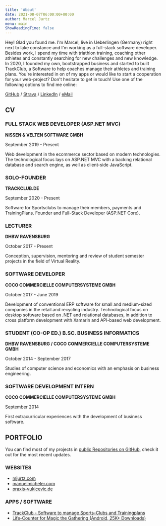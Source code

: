 ```yaml
---
title: 'About'
date: 2021-08-07T06:00:00+00:00
author: Marcel Jurtz
menu: main
ShowReadingTime: false
---
```


Hey! Glad you found me. I'm Marcel, live in Ueberlingen (Germany) right next to lake constance and I'm working as a full-stack software developer. Besides work, I spend my time with triathlon training, coaching other athletes and constantly searching for new challenges and new knowledge. In 2020, I founded my own, bootstrapped business and started to built TrackClub, a Software to help coaches manage their athletes and training plans. You're interested in on of my apps or would like to start a cooperation for your web-project? Don't hesitate to get in touch! Use one of the following options to find me online:

[GitHub](https://github.com/MarcelJurtz) / [Strava](https://www.strava.com/athletes/33542098) / [LinkedIn](https://www.linkedin.com/in/marcel-jurtz-302b881b1/) / [eMail](mailto:marcel@mjurtz.com)

## CV

### FULL STACK WEB DEVELOPER (ASP.NET MVC)

**NISSEN & VELTEN SOFTWARE GMBH**

September 2019 - Present

Web development in the ecommerce sector based on modern technologies. The technological focus lays on ASP.NET MVC with a backing relational database and search engine, as well as client-side JavaScript.

### SOLO-FOUNDER

**TRACKCLUB.DE**

September 2020 - Present

Software for Sportsclubs to manage their members, payments and TrainingPlans. Founder and Full-Stack Developer (ASP.NET Core).

### LECTURER

**DHBW RAVENSBURG**

October 2017 - Present

Conception, supervision, mentoring and review of student semester projects in the field of Virtual Reality.

### SOFTWARE DEVELOPER

**COCO COMMERCIELLE COMPUTERSYSTEME GMBH**

October 2017 - June 2019

Development of conventional ERP software for small and medium-sized companies in the retail and recycling industry. Technological focus on desktop software based on .NET and relational databases, in addition to cross platform development with Xamarin and API-based web development.

### STUDENT (CO-OP ED.) B.SC. BUSINESS INFORMATICS

**DHBW RAVENSBURG / COCO COMMERCIELLE COMPUTERSYSTEME GMBH**

October 2014 - September 2017

Studies of computer science and economics with an emphasis on business engineering.

### SOFTWARE DEVELOPMENT INTERN

**COCO COMMERCIELLE COMPUTERSYSTEME GMBH**

September 2014

First extracurricular experiences with the development of business software.


## PORTFOLIO

You can find most of my projects in [public Repositories on GitHub](https://github.com/MarcelJurtz/), check it out for the most recent updates.

### WEBSITES

* [mjurtz.com](https://mjurtz.com/)
* [manuelmicheler.com](https://manuelmicheler.com/)
* [praxis-vukicevic.de](https://praxis-vukicevic.de/)

### APPS / SOFTWARE

* [TrackClub - Software to manage Sports-Clubs and Trainingplans](https://trackclub.de/)
* [Life-Counter for Magic the Gathering (Android, 25K+ Downloads)](https://play.google.com/store/apps/details?id=com.marceljurtz.lifecounter)